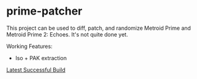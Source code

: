 prime-patcher
=============

This project can be used to diff, patch, and randomize Metroid Prime and Metroid Prime 2: Echoes. It's not quite done yet.

Working Features:
* Iso + PAK extraction


[Latest Successful Build](https://circleci.com/api/v1/project/Pwootage/prime-randomizer/latest/artifacts/0/home/ubuntu/prime-randomizer/build/libs/patcher-0.1-SNAPSHOT-min.jar?branch=master&filter=successful)
